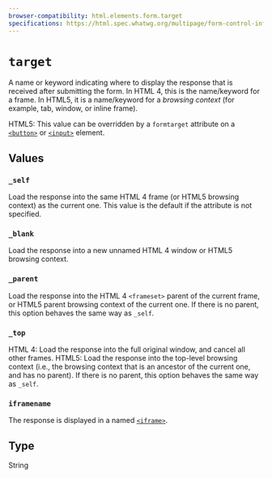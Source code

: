 ```yaml
---
browser-compatibility: html.elements.form.target
specifications: https://html.spec.whatwg.org/multipage/form-control-infrastructure.html#attr-fs-target
---
```


# `target`

A name or keyword indicating where to display the response that is
received after submitting the form. In HTML 4, this is the
name/keyword for a frame. In HTML5, it is a name/keyword for a
*browsing context* (for example, tab, window, or inline frame).

HTML5: This value can be overridden by a `formtarget` attribute on a
[`<button>`](/en-US/docs/Web/HTML/Element/button)
or
[`<input>`](/en-US/docs/Web/HTML/Element/input)
element.

## Values

### `_self`

Load the response into the same HTML 4 frame (or HTML5
browsing context) as the current one. This value is the default
if the attribute is not specified.

### `_blank`

Load the response into a new unnamed HTML 4 window or HTML5 browsing context.

### `_parent`

Load the response into the HTML 4 `<frameset>` parent of
the current frame, or HTML5 parent browsing context of the
current one. If there is no parent, this option behaves the same
way as `_self`.

### `_top`

HTML 4: Load the response into the full original window,
and cancel all other frames. HTML5: Load the response into the
top-level browsing context (i.e., the browsing context that is
an ancestor of the current one, and has no parent). If there is
no parent, this option behaves the same way as `_self`.

### `iframename`

The response is displayed in a named
[`<iframe>`](/en-US/docs/Web/HTML/Element/iframe).

## Type

String
